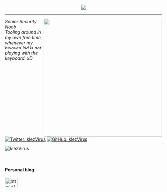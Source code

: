 <p align="center">
  <img src="https://i.imgur.com/MShGU4o.png">
</p>
<hr>
<img align='right' src="https://github-readme-stats.vercel.app/api?username=klezVirus&show_icons=true&theme=dark" width="380">

<p><em>Senior Security Noob<br>
  Tooling around in my own free time, whenever my beloved kid is not playing with the keyboard. xD
</em></p>

[![Twitter: klezVirus](https://img.shields.io/twitter/follow/klezVirus?style=flat-square)](https://twitter.com/klezVirus)
[![GitHub: klezVirus](https://img.shields.io/github/followers/klezVirus?label=follow%20github&style=flat-square)](https://github.com/klezVirus)

<p align="left"> <img src="https://komarev.com/ghpvc/?username=klezVirus" alt="klezVirus" /> </p>
<br>
</p>

<h4 align="left">Personal blog:</h4>
<p align="left">
<a href="https://klezVirus.github.io/" target="blank"><img align="center" src="https://cdn.jsdelivr.net/npm/simple-icons@3.0.1/icons/rss.svg" alt="https://klezVirus.github.io/" height="30" width="40" /></a>
</p>

<br>

<!-- CREDITS: 
  -- Thanks S3cur3Th1sSh1t, I've taken the whole readme format from him, as I really liked it 
  -- https://github.com/S3cur3Th1sSh1t/S3cur3Th1sSh1t
-->
